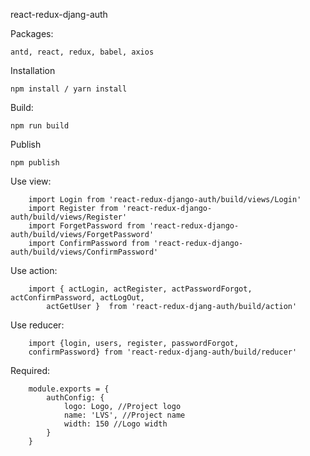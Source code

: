 react-redux-djang-auth

Packages: 
```
antd, react, redux, babel, axios
```

Installation
````
npm install / yarn install
````

Build:
````
npm run build 
````

Publish
```
npm publish
```

Use view: 
```
    import Login from 'react-redux-django-auth/build/views/Login'
    import Register from 'react-redux-django-auth/build/views/Register'
    import ForgetPassword from 'react-redux-django-auth/build/views/ForgetPassword'
    import ConfirmPassword from 'react-redux-django-auth/build/views/ConfirmPassword'
```

Use action:
```
    import { actLogin, actRegister, actPasswordForgot, actConfirmPassword, actLogOut, 
        actGetUser }  from 'react-redux-djang-auth/build/action'
```

Use reducer: 
```
    import {login, users, register, passwordForgot, 
    confirmPassword} from 'react-redux-djang-auth/build/reducer'
```

Required: 
```
    module.exports = {
        authConfig: {
            logo: Logo, //Project logo
            name: 'LVS', //Project name 
            width: 150 //Logo width
        }
    } 
```